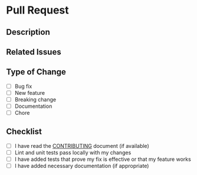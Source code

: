 # Pull Request

## Description
<!-- Please include a summary of the change and which issue is fixed. -->

## Related Issues
<!-- List any related issues, e.g. Fixes #123 -->

## Type of Change
- [ ] Bug fix
- [ ] New feature
- [ ] Breaking change
- [ ] Documentation
- [ ] Chore

## Checklist
- [ ] I have read the [CONTRIBUTING](../CONTRIBUTING.md) document (if available)
- [ ] Lint and unit tests pass locally with my changes
- [ ] I have added tests that prove my fix is effective or that my feature works
- [ ] I have added necessary documentation (if appropriate)
